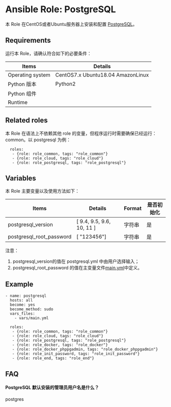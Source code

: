 Ansible Role: PostgreSQL
=========

本 Role 在CentOS或者Ubuntu服务器上安装和配置 [PostgreSQL](https://www.postgresql.org/)。

## Requirements

运行本 Role，请确认符合如下的必要条件：

| **Items**      | **Details** |
| ------------------| ------------------|
| Operating system | CentOS7.x Ubuntu18.04 AmazonLinux|
| Python 版本 | Python2  |
| Python 组件 |    |
| Runtime |  |


## Related roles

本 Role 在语法上不依赖其他 role 的变量，但程序运行时需要确保已经运行：common。以 postgresql 为例：

```
  roles:
   - {role: role_common, tags: "role_common"}   
   - {role: role_cloud, tags: "role_cloud"}
   - {role: role_postgresql, tags: "role_postgresql"}
```


## Variables

本 Role 主要变量以及使用方法如下：

| **Items**      | **Details** | **Format**  | **是否初始化** |
| ------------------| ------------------|-----|-----|
| postgresql_version | [ 9.4, 9.5, 9.6, 10, 11 ] | 字符串 |是|
| postgresql_root_password | [ "123456"] | 字符串 |是|

注意：
1. postgresql_version的值在 postgresql.yml 中由用户选择输入；
2. postgresql_root_password 的值在主变量文件[main.yml](https://github.com/Websoft9/ansible-postgresql/blob/master/vars/main.yml)中定义。


## Example

```
- name: postgresql
  hosts: all
  become: yes
  become_method: sudo 
  vars_files:
    - vars/main.yml 

  roles:
   - {role: role_common, tags: "role_common"}   
   - {role: role_cloud, tags: "role_cloud"}
   - {role: role_postgresql, tags: "role_postgresql"}
   - {role: role_docker, tags: "role_docker"}
   - {role: role_docker_phppgadmin, tags: "role_docker_phppgadmin"}
   - {role: role_init_password, tags: "role_init_password"}
   - {role: role_end, tags: "role_end"} 
```

## FAQ

#### PostgreSQL 默认安装的管理员用户名是什么？

postgres
